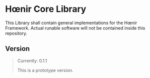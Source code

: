 # Hœnir Core Library

This Library shall contain general implementations for the Hœnir Framework.
Actual runable software will not be contained inside this repository.

## Version
> Currently: 0.1.1
>
> This is a prototype version.

